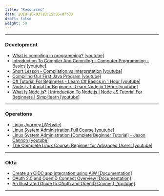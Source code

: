 ```yaml
---
title: "Resources"
date: 2018-10-03T10:15:55-07:00
draft: false
weight: 50
---
```


---

### Development

- [What is compiling in programming? \[youtube\]](https://www.youtube.com/watch?v=8zmaYXNiwZk)
- [Introduction To Compiler And Compiling - Computer Programming - Basics \[youtube\]](https://www.youtube.com/watch?v=jTdY0hh5mTM)
- [Short Lesson - Compilation vs Interpretation \[youtube\]](https://www.youtube.com/watch?v=JNMy969SjyU)
- [Compiling Our First Java Program \[youtube\]](https://www.youtube.com/watch?v=H_wX7OLdS9o)
- [C# Tutorial For Beginners - Learn C# Basics in 1 Hour \[youtube\]](https://www.youtube.com/watch?v=gfkTfcpWqAY)
- [Node.js Tutorial for Beginners: Learn Node in 1 Hour \[youtube\]](https://www.youtube.com/watch?v=TlB_eWDSMt4)
- [What Is Node.js? | Introduction To Node.js | Node JS Tutorial For Beginners | Simplilearn \[youtube\]](https://www.youtube.com/watch?v=8u1o-OmOeGQ)

---

### Operations

- [Linux Journey \[Website\]](https://linuxjourney.com/)
- [Linux System Administration Full Course \[youtube\]](https://www.youtube.com/watch?v=wsh64rjnRas)
- [Linux System Administration [Complete Beginner Tutorial] - Jason Cannon \[youtube\]](https://www.youtube.com/watch?v=qAMWG86sEm8)
- [The Complete Linux Course: Beginner for Advanced Users! \[youtube\]](https://www.youtube.com/watch?v=wBp0Rb-ZJak)

---

### Okta

- [Create an OIDC app integration using AIW \[Documentation\]](https://help.okta.com/en/prod/Content/Topics/Apps/Apps_App_Integration_Wizard_OIDC.htm)
- [OAuth 2.0 and OpenID Connect Overview \[Documentation\]](https://developer.okta.com/docs/concepts/oauth-openid/)
- [An Illustrated Guide to OAuth and OpenID Connect \[Youtube\]](https://www.youtube.com/watch?v=t18YB3xDfXI&t=1s)

---
